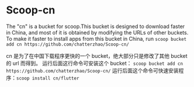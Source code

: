 # Scoop-cn
The "cn" is a bucket for scoop.This bucket is designed to download faster in China, and most of it is obtained by modifying the URLs of other buckets.
To make it faster to install apps from this bucket in China, run `scoop bucket add cn https://github.com/chatterzhao/Scoop-cn/`

cn 是为了在中国下载程序更快的一个 bucket，绝大部分只是修改了其他 bucket 的 url 而得到。
运行后面这行命令可安装这个 bucket： `scoop bucket add cn https://github.com/chatterzhao/Scoop-cn/`
运行后面这个命令可快速安装程序：`scoop install cn/flutter`
